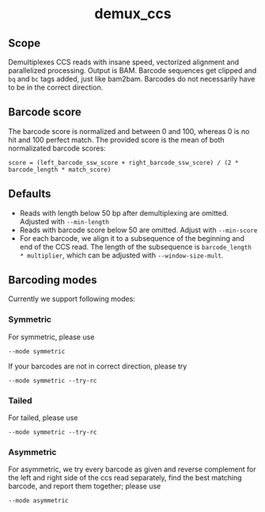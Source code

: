 <h1 align="center">
    demux_ccs
</h1>

## Scope
Demultiplexes CCS reads with insane speed, vectorized alignment and parallelized
processing. Output is BAM. Barcode sequences get clipped and `bq` and `bc` tags
added, just like bam2bam. Barcodes do not necessarily have to be in the correct
direction.

## Barcode score
The barcode score is normalized and between 0 and 100, whereas 0 is no hit and
100 perfect match. The provided score is the mean of both normalizated
barcode scores:

    score = (left_barcode_ssw_score + right_barcode_ssw_score) / (2 * barcode_length * match_score)

## Defaults
 - Reads with length below 50 bp after demultiplexing are omitted.
   Adjusted with `--min-length`
 - Reads with barcode score below 50 are omitted.
   Adjust with `--min-score`
 - For each barcode, we align it to a subsequence of the beginning and end of
   the CCS read. The length of the subsequence is `barcode_length * multiplier`,
   which can be adjusted with `--window-size-mult`.

## Barcoding modes
Currently we support following modes:

### Symmetric
For symmetric, please use

    --mode symmetric

If your barcodes are not in correct direction, please try

    --mode symmetric --try-rc

### Tailed
For tailed, please use

    --mode symmetric --try-rc

### Asymmetric
For asymmetric, we try every barcode as given and reverse complement for the
left and right side of the ccs read separately, find the best matching barcode,
and report them together; please use

    --mode asymmetric
